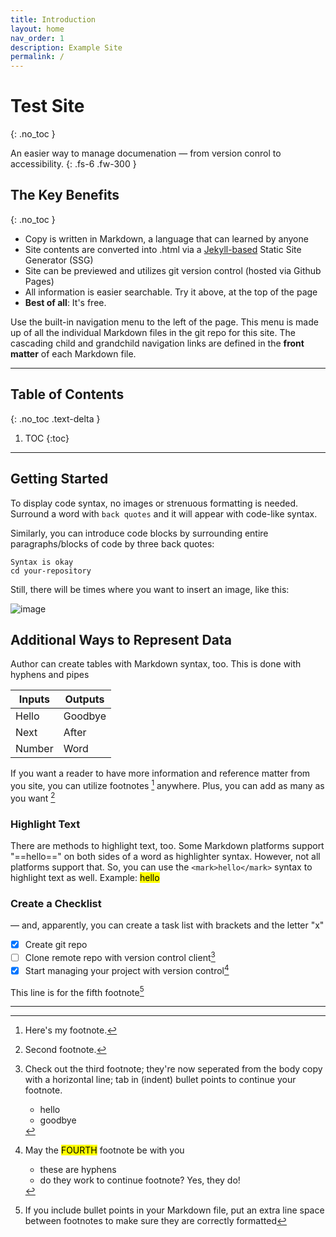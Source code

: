 ```yaml
---
title: Introduction
layout: home
nav_order: 1
description: Example Site
permalink: /
---
```


# Test Site
{: .no_toc }

An easier way to manage documenation — from version conrol to accessibility. 
{: .fs-6 .fw-300 }

## The Key Benefits
{: .no_toc }

- Copy is written in Markdown, a language that can learned by anyone 
- Site contents are converted into .html via a [Jekyll-based](https://jekyllrb.com/) Static Site Generator (SSG)
- Site can be previewed and utilizes git version control (hosted via Github Pages)
- All information is easier searchable. Try it above, at the top of the page
- **Best of all**: It's free. 


Use the built-in navigation menu to the left of the page. This menu is made up of all the individual Markdown files in the git repo for this site. The cascading child and grandchild navigation links are defined in the **front matter** of each Markdown file. 

---
## Table of Contents
{: .no_toc .text-delta }

1. TOC
{:toc}

---

## Getting Started

To display code syntax, no images or strenuous formatting is needed. Surround a word with `back quotes` and it will appear with code-like syntax.

Similarly, you can introduce code blocks by surrounding entire paragraphs/blocks of code by three back quotes:

```
Syntax is okay
cd your-repository
```
Still, there will be times where you want to insert an image, like this: 

![image](assets\images\fenced-code.png)


## Additional Ways to Represent Data

Author can create tables with Markdown syntax, too. This is done with hyphens and pipes 


|Inputs|Outputs|
|----|----|
|Hello|Goodbye|
|Next|After|
|Number|Word|

If you want a reader to have more information and reference matter from you site, you can utilize footnotes [^1] anywhere. Plus, you can add as many as you want [^2]



### Highlight Text

There are methods to highlight text, too. Some Markdown platforms support "==hello==" on both sides of a word as highlighter syntax. However, not all platforms support that. So, you can use the `<mark>hello</mark>` syntax to highlight text as well. Example: <mark>hello</mark> 


### Create a Checklist
— and, apparently, you can create a task list with brackets and the letter "x"

- [x] Create git repo
- [ ] Clone remote repo with version control client[^3]
- [x] Start managing your project with version control[^4]

This line is for the fifth footnote[^5]



---
[^1]: Here's my footnote. 
[^2]: Second footnote. 
[^3]: Check out the third footnote; they're now seperated from the body copy with a horizontal line; tab in (indent) bullet points to continue your footnote.
    * hello
    * goodbye

[^4]: May the <mark>FOURTH</mark> footnote be with you
    - these are hyphens
    - do they work to continue footnote? Yes, they do!

[^5]: If you include bullet points in your Markdown file, put an extra line space between footnotes to make sure they are correctly formatted
